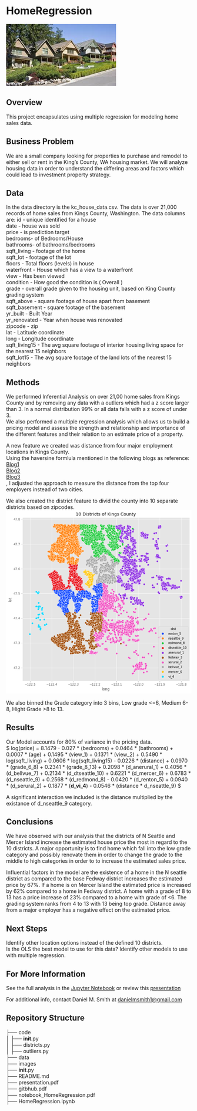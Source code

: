 # HomeRegression


![neighborhood.jfif](./images/neighborhood.jfif?raw=true)

## Overview

This project encapsulates using multiple regression for modeling home sales data.

## Business Problem

We are a small company looking for properties to purchase and remodel to either sell or rent in the King’s County, WA housing market.  We will analyze housing data in order to understand the differing areas and factors which could lead to investment property strategy.

## Data

In the data directory is the kc_house_data.csv.  The data is over 21,000 records of home sales from Kings County, Washington.  The data columns are:
id - unique identified for a house <br>
date - house was sold <br>
price - is prediction target <br>
bedrooms- of Bedrooms/House<br>
bathrooms- of bathrooms/bedrooms<br>
sqft_living - footage of the home<br>
sqft_lot - footage of the lot<br>
floors - Total floors (levels) in house<br>
waterfront - House which has a view to a waterfront<br>
view - Has been viewed<br>
condition - How good the condition is ( Overall )<br>
grade - overall grade given to the housing unit, based on King County grading system<br>
sqft_above - square footage of house apart from basement<br>
sqft_basement - square footage of the basement<br>
yr_built - Built Year<br>
yr_renovated - Year when house was renovated<br>
zipcode - zip<br>
lat - Latitude coordinate<br>
long - Longitude coordinate<br>
sqft_living15 - The avg square footage of interior housing living space for the nearest 15 neighbors<br>
sqft_lot15 - The avg square footage of the land lots of the nearest 15 neighbors<br>

## Methods

We performed Inferential Analysis on over 21,00 home sales from Kings County and by removing any data with a outliers which had a z score larger than 3.  In a normal distribution 99% or all data falls with a z score of under 3.  
We also performed a multiple regression analysis which allows us to build a pricing model and assess the strength and relationship and importance of the different features and their relation to an estimate price of a property.

A new feature we created was distance from four major employment locations in Kings County.  
Using the haversine formlula mentioned in the following blogs as reference:<br>
[Blog1](https://abeflansburg.medium.com/distance-between-two-sets-of-geographic-coordinates-latitude-longitude-in-ruby-js-sql-and-37c3584cb9ad)<br>
[Blog2](https://dev.to/upwardtrajectory/engineering-location-features-with-haversine-s-formula-for-prediction-modeling-23n2)<br>
[Blog3](https://towardsdatascience.com/heres-how-to-calculate-distance-between-2-geolocations-in-python-93ecab5bbba4)<br>
, I adjusted the approach to measure the distance from the top four employers instead of two cities.

We also created the district feature to divid the county into 10 separate districts based on zipcodes.
![districts.png](./images/districts.png?raw=true)

We also binned the Grade category into 3 bins, Low grade <=6, Medium 6-8, Hight Grade >8 to 13.

## Results

Our Model accounts for 80% of variance in the pricing data.  
$ log(price) = 8.1479 - 0.027 * (bedrooms) + 0.0464 * (bathrooms)
             + 0.0007 * (age)              + 0.1495 * (view_1)
             + 0.1371 * (view_2)           + 0.5490 * log(sqft_living)
             + 0.0606 * log(sqft_living15)
             - 0.0226 * (distance)         + 0.0970 * (grade_6_8) 
             + 0.2341 * (grade_8_13) 
             + 0.2098 * (d_anerural_1)     + 0.4056 * (d_bellvue_7)
             + 0.2134 * (d_dtseattle_10)   + 0.6221 * (d_mercer_6)
             + 0.6783 * (d_nseattle_9)     + 0.2568 * (d_redmond_8)
             - 0.0420 * (d_renton_5) 
             + 0.0940 * (d_serural_2)      +  0.1877 * (**d_vi_4**)
             - 0.0546 * (distance * d_nseattle_9) $ 

A significant interaction we included is the distance multiplied by the existance of d_nseattle_9 category.

## Conclusions

We have observed with our analysis that the districts of N Seattle and Mercer Island increase the estimated house price the most in regard to the 10 districts.
A major opportunity is to find home which fall into the low grade category and possibly renovate them in order to change the grade to the middle to high categories in order to to increase the estimated sales price.

Influential factors in the model are the existence of a home in the N seattle district as compared to the base Fedway district increases the estimated price by 67%.  If a home is on Mercer Island the estimated price is increased by 62% compared to a home in Fedway district.
A home with a grade of 8 to 13 has a price increase of 23% compared  to a home with grade of <6.  The grading system ranks from 4 to 13 with 13 being top grade.
Distance away from a major employer has a negative effect on the estimated price.


## Next Steps

Identify other location options instead of the defined 10 districts.<br>
Is the OLS the best model to use for this data?  Identify other models to use with multiple regression.<br>

## For More Information

See the full analysis in the [Jupyter Notebook](https://github.com/SunTzuLombardi/HomeRegression/blob/main/code/HomeRegression.ipynb) or review this [presentation](https://github.com/SunTzuLombardi/HomeRegression/blob/main/presentation.pdf)

For additional info, contact Daniel M. Smith at danielmsmith1@gmail.com

## Repository Structure

├── code<br>
│   ├── __init__.py<br>
│   ├── districts.py<br>
│   ├── outliers.py<br>
├── data<br>
├── images<br>
├── __init__.py<br>
├── README.md<br>
├── presentation.pdf<br>
├── gitbhub.pdf<br>
├── notebook_HomeRegression.pdf<br>
├── HomeRegression.ipynb<br>



